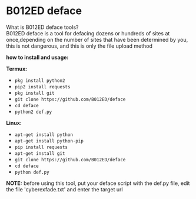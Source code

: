 # B012ED deface

What is B012ED deface tools?<br>
B012ED deface is a tool for defacing dozens or hundreds of sites at once,depending on the number
of sites that have been determined by you, this is not dangerous, and this is only the file upload method<br>

**how to install and usage:**

**Termux:**
* `pkg install python2`
* `pip2 install requests`
* `pkg install git`
* `git clone https://github.com/B012ED/deface`
* `cd deface`
* `python2 def.py`

**Linux:**
* `apt-get install python`
* `apt-get install python-pip`
* `pip install requests`
* `apt-get install git`
* `git clone https://github.com/B012ED/deface`
* `cd deface`
* `python def.py`

**NOTE:** before using this tool, put your deface script with the def.py file, edit the file 'cyberexfade.txt' and enter the target url
